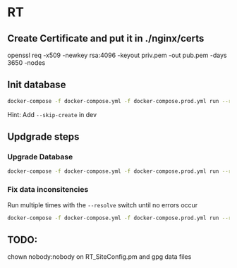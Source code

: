 # RT

## Create Certificate and put it in ./nginx/certs

openssl req -x509 -newkey rsa:4096 -keyout priv.pem -out pub.pem -days 3650 -nodes

## Init database

```bash
docker-compose -f docker-compose.yml -f docker-compose.prod.yml run --rm rt bash -c 'cd /opt/rt5 && perl ./sbin/rt-setup-database --action init'
```

Hint: Add `--skip-create` in dev

## Updgrade steps

### Upgrade Database

```bash
docker-compose -f docker-compose.yml -f docker-compose.prod.yml run --rm rt bash -c 'cd /opt/rt5 && perl ./sbin/rt-setup-database --action upgrade --upgrade-from 4.4.4' | tee output.txt
```

### Fix data inconsitencies

Run multiple times with the `--resolve` switch until no errors occur

```bash
docker-compose -f docker-compose.yml -f docker-compose.prod.yml run --rm rt bash -c 'cd /opt/rt5 && perl ./sbin/rt-validator --check' | tee output.txt
```

## TODO:

chown nobody:nobody on RT_SiteConfig.pm and gpg data files
